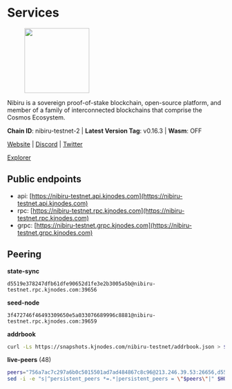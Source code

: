# Services

<figure><img src="https://raw.githubusercontent.com/kj89/testnet_manuals/main/pingpub/logos/nibiru.png" width="150" alt=""><figcaption></figcaption></figure>

Nibiru is a sovereign proof-of-stake blockchain, open-source platform,  and member of a family of interconnected blockchains that comprise the Cosmos Ecosystem.

**Chain ID**: nibiru-testnet-2 | **Latest Version Tag**: v0.16.3 | **Wasm**: OFF

[Website](https://nibiru.fi) | [Discord](https://discord.gg/nibiru) | [Twitter](https://twitter.com/NibiruChain)

[Explorer](https://explorer.kjnodes.com/nibiru-testnet)


## Public endpoints

* api: [https://nibiru-testnet.api.kjnodes.com](https://nibiru-testnet.api.kjnodes.com)
* rpc: [https://nibiru-testnet.rpc.kjnodes.com](https://nibiru-testnet.rpc.kjnodes.com)
* grpc: [https://nibiru-testnet.grpc.kjnodes.com](https://nibiru-testnet.grpc.kjnodes.com)

## Peering

**state-sync**

```text
d5519e378247dfb61dfe90652d1fe3e2b3005a5b@nibiru-testnet.rpc.kjnodes.com:39656
```

**seed-node**

```text
3f472746f46493309650e5a033076689996c8881@nibiru-testnet.rpc.kjnodes.com:39659
```

**addrbook**
```bash
curl -Ls https://snapshots.kjnodes.com/nibiru-testnet/addrbook.json > $HOME/.nibid/config/addrbook.json
```

**live-peers** (48)
```bash
peers="756a7ac7c297a6b0c5015501ad7ad484867c8c96@213.246.39.53:26656,d5519e378247dfb61dfe90652d1fe3e2b3005a5b@65.109.68.190:39656,093550f035a9e92975e8dca08aabef81c477acb1@84.252.159.237:26656,fbad9746b824485a2b7c88d72f83e6e4d1fa5eb2@43.156.89.178:26657,c78f3ca40b54f35c2152515864095f16232c78ad@43.134.233.54:26657,8fd1ceb4bb0ee932025bfdc96e04b87c3a084827@185.135.137.212:26656,531c0ff46a2bb0de169e6086087c2ac04c3e27cf@185.15.244.160:26656,b2c162da315d2e57b1cf86b2f8a2769e3c30e479@43.154.185.150:26657,08c10c775c86e9752741e993f6e89563413018e6@43.134.165.29:26657,97431f068ac81f68b34dfbb426f5193a88692bd7@146.190.58.126:26656,2a11b3e06f832e430efb41e3c3bb07a42875d20c@154.53.34.112:26657,5eecfdf089428a5a8e52d05d18aae1ad8503d14c@65.108.141.109:19656,5c2a752c9b1952dbed075c56c600c3a79b58c395@195.3.220.140:27046,eb65c95ea745d1cb5f66e2fda5d5e1029f4dc43d@5.161.43.109:26656,d7185d6b0d6a7dbe8c45e1fddfa0165dfdba01c0@38.242.150.132:39656,5ef59d8905bbd2bff62e06c391bfcccd5b4f23a9@188.34.202.151:26656,e55d8746ad30e0d11ebe0aa3792c46713375edcc@135.181.2.104:26656,2c22d9b9f767522ddea193bd9f3c5b75f44a5558@173.82.207.117:26657,f5dcecad06399db3658bfadc2e3d2e8533305d13@135.125.214.61:26656,3500e228e18001372f08bcd0920281096ef80ddb@43.155.105.2:26657,82dde0f3c283ca231849376696d08c39c3d458ce@173.82.203.187:26657,33bfccb1a0a737fdfc90c848df8d244defc27fd1@66.94.99.104:29656,1a580a740df28b3369450567300440811699ccbb@2.58.82.148:26656,6e1de4ce5e77509cdde20b7cc3ca6832d3631874@38.242.159.241:26656,70f2fc7f5195b6956d779e3f7c64f2a439e8338e@38.242.135.86:26656,cee45d46a0461e55dcb397a274e8907af4cd7828@43.154.44.230:26657,00293ea6d3401f0335c719263b9bff37f8c5a868@65.21.134.202:26566,706d1fddbd94737ce4d761201791e61085e7c9be@185.135.137.234:26656,bec6fe42dd406ac789acb8b52fd6510e56232649@194.163.190.132:12656,3c6b56439e8f20ba87b07ef9009da896fe310763@159.69.90.70:26656,bda16647d6f89b4e3d829aba359776edb1af4fc0@65.109.92.240:11036,a4a0b5b90dbcc92006e7d05d7f6521f120520116@34.75.178.18:26656,c26331d00b29298a8c6ef0b9ea595fad737e1d89@38.242.240.79:26656,2f35fb311c84dae1ac0a6ec4928307769983fa1f@154.53.44.216:26657,17e2f71d5bd857203ad1a775d678c0448d2a4741@185.252.232.251:26656,a17d289420c2c95ff3ad4d381dcda28c88112734@142.132.152.249:26656,6117c1d4909dfddf562a766b656657a9758d7fc6@84.46.246.202:26656,2f194c30648649e0d8b311f68fdd0baa58896445@161.97.136.141:26656,438d7bd872c3c692a5284544dd86ea55ce787444@194.146.12.215:12656,7b48063c94fc1a131da7254c9b018e0e88c5fe1a@84.46.240.85:26656,a575313137ddc0dae09fc79ad5558f2ca25867af@199.175.98.114:26656,7a771ec737a3e7f079d496a9c0aae41feae61a9d@38.242.138.236:39656,aa882f345fd3febd66f0693d4525a537bdaa35ec@194.233.67.92:39656,8f00ba98b37036302db681a2572487d1b36d2d48@89.117.63.35:26656,bc6a9f58cf8abcb3d98848042a1f10720505321e@88.99.68.55:26656,224c85918ea98d62daab63ba9eceab195b676760@144.91.71.1:26656,5a868d18a5046b715ee726a45b680a68f92bafcb@149.102.136.149:27656,85ea7dbcf6c0f35bdb42fb645ce579d9438ed76e@88.99.13.85:26656"
sed -i -e "s|^persistent_peers *=.*|persistent_peers = \"$peers\"|" $HOME/.nibid/config/config.toml
```
